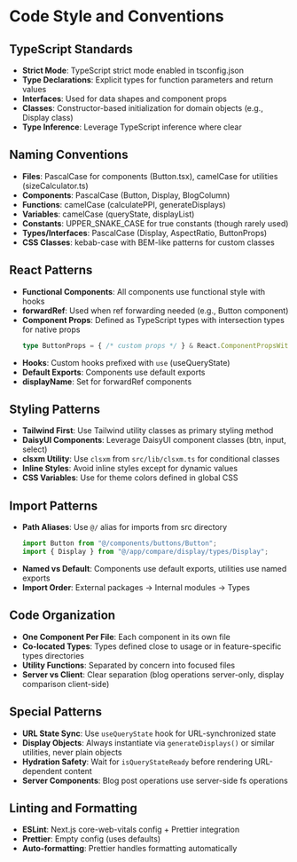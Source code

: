 # Code Style and Conventions

## TypeScript Standards
- **Strict Mode**: TypeScript strict mode enabled in tsconfig.json
- **Type Declarations**: Explicit types for function parameters and return values
- **Interfaces**: Used for data shapes and component props
- **Classes**: Constructor-based initialization for domain objects (e.g., Display class)
- **Type Inference**: Leverage TypeScript inference where clear

## Naming Conventions
- **Files**: PascalCase for components (Button.tsx), camelCase for utilities (sizeCalculator.ts)
- **Components**: PascalCase (Button, Display, BlogColumn)
- **Functions**: camelCase (calculatePPI, generateDisplays)
- **Variables**: camelCase (queryState, displayList)
- **Constants**: UPPER_SNAKE_CASE for true constants (though rarely used)
- **Types/Interfaces**: PascalCase (Display, AspectRatio, ButtonProps)
- **CSS Classes**: kebab-case with BEM-like patterns for custom classes

## React Patterns
- **Functional Components**: All components use functional style with hooks
- **forwardRef**: Used when ref forwarding needed (e.g., Button component)
- **Component Props**: Defined as TypeScript types with intersection types for native props
  ```typescript
  type ButtonProps = { /* custom props */ } & React.ComponentPropsWithRef<"button">;
  ```
- **Hooks**: Custom hooks prefixed with `use` (useQueryState)
- **Default Exports**: Components use default exports
- **displayName**: Set for forwardRef components

## Styling Patterns
- **Tailwind First**: Use Tailwind utility classes as primary styling method
- **DaisyUI Components**: Leverage DaisyUI component classes (btn, input, select)
- **clsxm Utility**: Use `clsxm` from `src/lib/clsxm.ts` for conditional classes
- **Inline Styles**: Avoid inline styles except for dynamic values
- **CSS Variables**: Use for theme colors defined in global CSS

## Import Patterns
- **Path Aliases**: Use `@/` alias for imports from src directory
  ```typescript
  import Button from "@/components/buttons/Button";
  import { Display } from "@/app/compare/display/types/Display";
  ```
- **Named vs Default**: Components use default exports, utilities use named exports
- **Import Order**: External packages → Internal modules → Types

## Code Organization
- **One Component Per File**: Each component in its own file
- **Co-located Types**: Types defined close to usage or in feature-specific types directories
- **Utility Functions**: Separated by concern into focused files
- **Server vs Client**: Clear separation (blog operations server-only, display comparison client-side)

## Special Patterns
- **URL State Sync**: Use `useQueryState` hook for URL-synchronized state
- **Display Objects**: Always instantiate via `generateDisplays()` or similar utilities, never plain objects
- **Hydration Safety**: Wait for `isQueryStateReady` before rendering URL-dependent content
- **Server Components**: Blog post operations use server-side fs operations

## Linting and Formatting
- **ESLint**: Next.js core-web-vitals config + Prettier integration
- **Prettier**: Empty config (uses defaults)
- **Auto-formatting**: Prettier handles formatting automatically